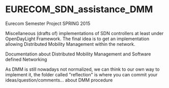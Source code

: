# EURECOM_SDN_assistance_DMM

Eurecom Semester Project SPRING 2015

Miscellaneous (drafts of) implementations of SDN controllers at least
under OpenDayLight Framework. The final idea is to get an
implementation allowing Distributed Mobility Management within the
network.

Documentation about Distributed Mobility Management and Software
defined Networking

As DMM is still nowadays not normalized, we can think to our own way
to implement it, the folder called "reflection" is where you can
commit your ideas/question/comments... about DMM procedure